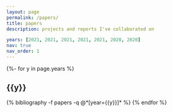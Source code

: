 ```yaml
---
layout: page
permalink: /papers/
title: papers
description: projects and reports I've collaborated on

years: [2021, 2021, 2021, 2021, 2021, 2020, 2020] 
nav: true
nav_order: 1
---
```

<!-- _pages/publications.md -->
<div class="publications">

{%- for y in page.years %}
  <h2 class="year">{{y}}</h2>
  {% bibliography -f papers -q @*[year={{y}}]* %}
{% endfor %}

</div>
